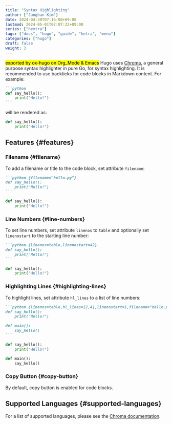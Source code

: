 ```yaml
---
title: "Syntax Highlighting"
author: ["Junghan Kim"]
date: 2024-04-30T07:16:00+09:00
lastmod: 2024-05-01T07:07:22+09:00
series: ["hextra"]
tags: ["docs", "hugo", "guide", "hetra", "menu"]
categories: ["hugo"]
draft: false
weight: 3
---
```


<mark>exported by ox-hugo on Org_Mode &amp; Emacs</mark> Hugo uses [Chroma](https://github.com/alecthomas/chroma), a general purpose syntax highlighter in pure Go, for syntax highlighting. It is recommended to use backticks for code blocks in Markdown content. For example:

<!--more-->

````markdown { linenos=false,filename="Markdown" }
```python
def say_hello():
    print("Hello!")
```
````

will be rendered as:

````python
def say_hello():
    print("Hello!")
````


## Features {#features}


### Filename {#filename}

To add a filename or title to the code block, set attribute `filename`:

````markdown { linenos=false,filename="Markdown" }
```python {filename="hello.py"}
def say_hello():
    print("Hello!")
```
````

````python { linenos=true,filename="hello.py" }
def say_hello():
    print("Hello!")
````


### Line Numbers {#line-numbers}

To set line numbers, set attribute `linenos` to `table` and optionally set `linenostart` to the starting line number:

````markdown { linenos=false,filename="Markdown" }
```python {linenos=table,linenostart=42}
def say_hello():
    print("Hello!")
```
````

````python { linenos=table,linenostart=42 }
def say_hello():
    print("Hello!")
````


### Highlighting Lines {#highlighting-lines}

To highlight lines, set attribute `hl_lines` to a list of line numbers:

````markdown { linenos=false,filename="Markdown" }
```python {linenos=table,hl_lines=[2,4],linenostart=1,filename="hello.py"}
def say_hello():
    print("Hello!")

def main():
    say_hello()
```
````

````python { linenos=table,hl_lines=[2,4],linenostart=1,filename="hello.py" }
def say_hello():
    print("Hello!")

def main():
    say_hello()
````


### Copy Button {#copy-button}

By default, copy button is enabled for code blocks.


## Supported Languages {#supported-languages}

For a list of supported languages, please see the [Chroma documentation](https://github.com/alecthomas/chroma#supported-languages).
